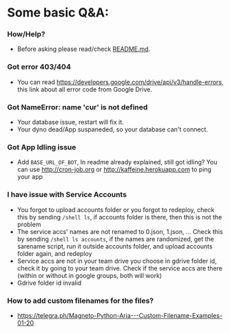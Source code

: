 # Some basic Q&A:

### How/Help?
- Before asking please read/check [README.md](https://github.com/SlamDevs/slam-mirrorbot/blob/master/README.md).

### Got error 403/404
- You can read https://developers.google.com/drive/api/v3/handle-errors, this link about all error code from Google Drive.

### Got NameError: name 'cur' is not defined
- Your database issue, restart will fix it.
- Your dyno dead/App suspaneded, so your database can't connect.

### Got App Idling issue
- Add `BASE_URL_OF_BOT`, In readme already explained, still got idling? You can use http://cron-job.org or http://kaffeine.herokuapp.com to ping your app

### I have issue with Service Accounts
- You forgot to upload accounts folder or you forgot to redeploy, check this by sending `/shell ls`, if accounts folder is there, then this is not the problem
- The service accs' names are not renamed to 0.json, 1.json, ... Check this by sending `/shell ls accounts`, if the names are randomized, get the sarename script, run it outside accounts folder, and upload accounts folder again, and redeploy
- Service accs are not in your team drive you choose in gdrive folder id, check it by going to your team drive. Check if the service accs are there (within or without in google groups, both will work)
- Gdrive folder id invalid

### How to add custom filenames for the files?
- https://telegra.ph/Magneto-Python-Aria---Custom-Filename-Examples-01-20